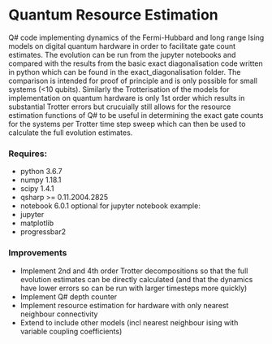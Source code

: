 # Quantum Resource Estimation

Q# code implementing dynamics of the Fermi-Hubbard and long range Ising models on digital quantum hardware in order to facilitate gate count estimates. The evolution can be run from the jupyter notebooks and compared with the results from the basic exact diagonalisation code written in python which can be found in the exact_diagonalisation folder. The comparison is intended for proof of principle and is only possible for small systems (<10 qubits). Similarly the Trotterisation of the models for implementation on quantum hardware is only 1st order which results in substantial Trotter errors but crucuially still allows for the resource estimation functions of Q# to be useful in determining the exact gate counts for the systems per Trotter time step sweep which can then be used to calculate the full evolution estimates.

### Requires:
- python 3.6.7
- numpy 1.18.1
- scipy 1.4.1
- qsharp >= 0.11.2004.2825
- notebook 6.0.1
optional for jupyter notebook example:
- jupyter
- matplotlib
- progressbar2

### Improvements
- Implement 2nd and 4th order Trotter decompositions so that the full evolution estimates can be directly calculated (and that the dynamics have lower errors so can be run with larger timesteps more quickly)
- Implement Q# depth counter
- Implement resource estimation for hardware with only nearest neighbour connectivity
- Extend to include other models (incl nearest neighbour ising with variable coupling coefficients)
